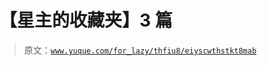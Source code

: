 # 【星主的收藏夹】3 篇

> 原文：[`www.yuque.com/for_lazy/thfiu8/eiyscwthstkt8mab`](https://www.yuque.com/for_lazy/thfiu8/eiyscwthstkt8mab)

